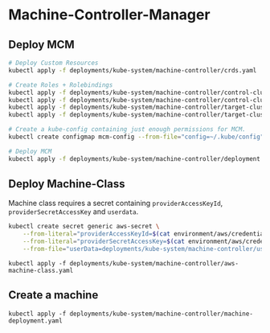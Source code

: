 # Machine-Controller-Manager


## Deploy MCM

```bash
# Deploy Custom Resources
kubectl apply -f deployments/kube-system/machine-controller/crds.yaml

# Create Roles + Rolebindings
kubectl apply -f deployments/kube-system/machine-controller/control-cluster-role-binding.yaml
kubectl apply -f deployments/kube-system/machine-controller/control-cluster-role.yaml
kubectl apply -f deployments/kube-system/machine-controller/target-cluster-role-binding.yaml
kubectl apply -f deployments/kube-system/machine-controller/target-cluster-role.yaml

# Create a kube-config containing just enough permissions for MCM.
kubectl create configmap mcm-config --from-file="config=~/.kube/config"

# Deploy MCM
kubectl apply -f deployments/kube-system/machine-controller/deployment.yaml
```

## Deploy Machine-Class

Machine class requires a secret containing `providerAccessKeyId`, `providerSecretAccessKey` and `userdata`.

```bash
kubectl create secret generic aws-secret \
    --from-literal="providerAccessKeyId=$(cat environment/aws/credentials | head -n 1)" \
    --from-literal="providerSecretAccessKey=$(cat environment/aws/credentials | head -n 2 | tail -n 1)" \
    --from-file="userData=deployments/kube-system/machine-controller/userdata" -oyaml | kubectl apply -f -
```

```
kubectl apply -f deployments/kube-system/machine-controller/aws-machine-class.yaml
```

## Create a machine

```
kubectl apply -f deployments/kube-system/machine-controller/machine-deployment.yaml
```